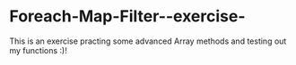 # Foreach-Map-Filter--exercise-
This is an exercise practing some advanced Array methods and testing out my functions :)!
